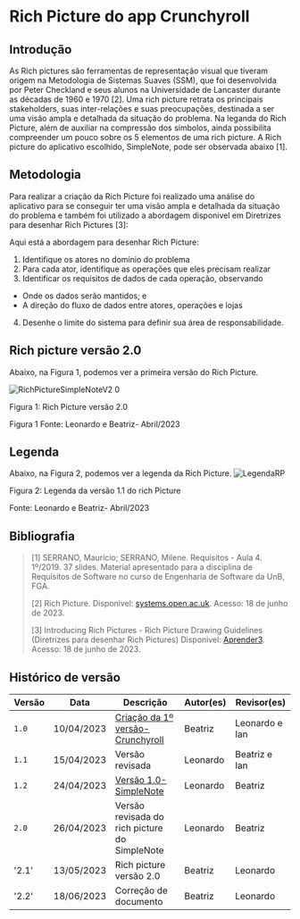 # Rich Picture do app Crunchyroll

## Introdução
As Rich pictures são ferramentas de representação visual que tiveram origem na Metodologia de Sistemas Suaves (SSM), que foi desenvolvida por Peter Checkland e seus alunos na Universidade de Lancaster durante as décadas de 1960 e 1970 [2]. 
Uma rich picture retrata os principais stakeholders, suas inter-relações e suas preocupações, destinada a ser uma visão ampla e detalhada da situação do problema. 
Na leganda do Rich Picture, além de auxiliar na compressão dos símbolos, ainda possibilita compreender um pouco sobre os 5 elementos de uma rich picture.
A Rich picture do aplicativo escolhido, SimpleNote, pode ser observada abaixo [1]. 

## Metodologia
Para realizar a criação da Rich Picture foi realizado uma análise do aplicativo para se conseguir ter uma visão ampla e detalhada da situação do problema e também foi utilizado a abordagem disponivel em Diretrizes para desenhar Rich Pictures [3]: 

<p>
Aqui está a abordagem para desenhar Rich Picture:
 
1. Identifique os atores no domínio do problema
2. Para cada ator, identifique as operações que eles precisam realizar
3. Identificar os requisitos de dados de cada operação, observando
 * Onde os dados serão mantidos; e
 * A direção do fluxo de dados entre atores, operações e lojas
4. Desenhe o limite do sistema para definir sua área de responsabilidade.

</p>

## Rich picture versão 2.0

Abaixo, na Figura 1, podemos ver a primeira versão do Rich Picture.

![RichPictureSimpleNoteV2 0](../pr%C3%A9-rastreabilidade/RichPictureSimpleNoteV3.0.drawio.png)
  <figcaption>Figura 1: Rich Picture versão 2.0 </figcaption>
  <p> Figura 1 Fonte: Leonardo e Beatriz- Abril/2023</p> 

## Legenda 

Abaixo, na Figura 2, podemos ver a legenda da Rich Picture.
![LegendaRP](https://user-images.githubusercontent.com/86479209/232245580-b86bc88f-d76b-4b85-a8ae-6e13ead681dd.jpg)
<figcaption>Figura 2: Legenda da versão 1.1 do rich Picture </figcaption>
  <p> Fonte: Leonardo e Beatriz- Abril/2023</p>


## Bibliografia
> [1] SERRANO, Maurício; SERRANO, Milene. Requisitos - Aula 4. 1º/2019. 37 slides. Material apresentado para a disciplina de Requisitos de Software no curso de Engenharia de Software da UnB, FGA.
>
> [2] Rich Picture. Disponivel: [systems.open.ac.uk](http://systems.open.ac.uk/materials/T552/pages/rich/richAppendix.html). Acesso: 18 de junho de 2023.
>
> [3] Introducing Rich Pictures - Rich Picture Drawing Guidelines (Diretrizes para desenhar Rich Pictures) Disponivel: [Aprender3](https://aprender3.unb.br/pluginfile.php/2523045/mod_resource/content/2/1_5145791542719414573.pdf). Acesso: 18 de junho de 2023.

## Histórico de versão
| Versão | Data | Descrição| Autor(es) | Revisor(es)
|--|--|--|--|--|
|`1.0`| 10/04/2023 | [Criação da 1º versão- Crunchyroll](https://user-images.githubusercontent.com/86479209/232245538-602723e0-920d-4c1b-92ad-82db289cbe32.jpg)| Beatriz |Leonardo e Ian |
|`1.1`| 15/04/2023| Versão revisada| Leonardo| Beatriz e Ian|
|`1.2`| 24/04/2023| [Versão 1.0- SimpleNote](https://user-images.githubusercontent.com/86479209/234722757-eae43354-ebbc-4ea5-9f12-c4f3de8d1378.jpg) | Leonardo| Beatriz|
|`2.0`| 26/04/2023| Versão revisada do rich picture do SimpleNote | Leonardo| Beatriz|
|'2.1'| 13/05/2023| Rich picture versão 2.0   | Beatriz | Leonardo |
|'2.2'| 18/06/2023| Correção de documento  | Beatriz | Leonardo |


